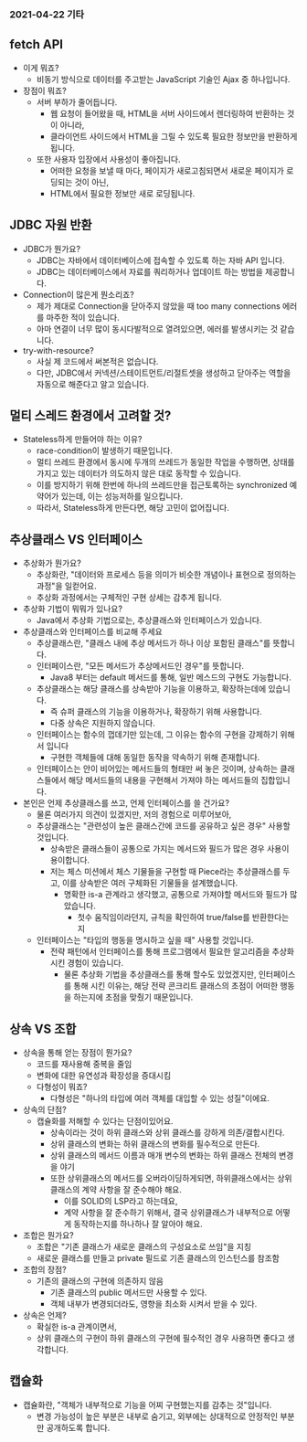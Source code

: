 ### 2021-04-22 기타

## fetch API
- 이게 뭐죠?
    - 비동기 방식으로 데이터를 주고받는 JavaScript 기술인 Ajax 중 하나입니다. 
- 장점이 뭐죠?
    - 서버 부하가 줄어듭니다. 
        - 웹 요청이 들어왔을 때, HTML을 서버 사이드에서 렌더링하여 반환하는 것이 아니라, 
        - 클라이언트 사이드에서 HTML을 그릴 수 있도록 필요한 정보만을 반환하게됩니다. 
    - 또한 사용자 입장에서 사용성이 좋아집니다.  
        - 어떠한 요청을 보낼 때 마다, 페이지가 새로고침되면서 새로운 페이지가 로딩되는 것이 아닌, 
        - HTML에서 필요한 정보만 새로 로딩됩니다. 

## JDBC 자원 반환
- JDBC가 뭔가요?
    - JDBC는 자바에서 데이터베이스에 접속할 수 있도록 하는 자바 API 입니다. 
    - JDBC는 데이터베이스에서 자료를 쿼리하거나 업데이트 하는 방법을 제공합니다. 
- Connection이 많은게 뭔소리죠?
    - 제가 제대로 Connection을 닫아주지 않았을 때 too many connections 에러를 마주한 적이 있습니다.
    - 아마 연결이 너무 많이 동시다발적으로 열려있으면, 에러를 발생시키는 것 같습니다.
- try-with-resource?
    - 사실 제 코드에서 써본적은 없습니다.
    - 다만, JDBC에서 커넥션/스테이트먼트/리절트셋을 생성하고 닫아주는 역할을 자동으로 해준다고 알고 있습니다.

## 멀티 스레드 환경에서 고려할 것?
- Stateless하게 만들어야 하는 이유?
    - race-condition이 발생하기 때문입니다.
    - 멀티 쓰레드 환경에서 동시에 두개의 쓰레드가 동일한 작업을 수행하면, 상태를 가지고 있는 데이터가 의도하지 않은 대로 동작할 수 있습니다.
    - 이를 방지하기 위해 한번에 하나의 쓰레드만을 접근토록하는 synchronized 예약어가 있는데, 이는 성능저하를 일으킵니다.
    - 따라서, Stateless하게 만든다면, 해당 고민이 없어집니다.

## 추상클래스 VS 인터페이스
- 추상화가 뭔가요?
    - 추상화란, "데이터와 프로세스 등을 의미가 비슷한 개념이나 표현으로 정의하는 과정"을 일컫어요.
    - 추상화 과정에서는 구체적인 구현 상세는 감추게 됩니다.
- 추상화 기법이 뭐뭐가 있나요?
    - Java에서 추상화 기법으로는, 추상클래스와 인터페이스가 있습니다.
- 추상클래스와 인터페이스를 비교해 주세요
    - 추상클래스란, "클래스 내에 추상 메서드가 하나 이상 포함된 클래스"를 뜻합니다.
    - 인터페이스란, "모든 메서드가 추상메서드인 경우"를 뜻합니다.
        - Java8 부터는 default 메서드를 통해, 일반 메스드의 구현도 가능합니다.
    - 추상클래스는 해당 클래스를 상속받아 기능을 이용하고, 확장하는데에 있습니다.
        - 즉 슈퍼 클래스의 기능을 이용하거나, 확장하기 위해 사용합니다.
        - 다중 상속은 지원하지 않습니다.
    - 인터페이스는 함수의 껍데기만 있는데, 그 이유는 함수의 구현을 강제하기 위해서 입니다
        - 구현한 객체들에 대해 동일한 동작을 약속하기 위해 존재합니다.
    - 인터페이스는 안이 비어있는 메서드들의 형태만 써 놓은 것이며, 상속하는 클래스들에서 해당 메서드들의 내용을 구현해서 가져야 하는 메서드들의 집합입니다.
- 본인은 언제 추상클래스를 쓰고, 언제 인터페이스를 쓸 건가요?
    - 물론 여러가지 의견이 있겠지만, 저의 경험으로 미루어보아,
    - 추상클래스는 "관련성이 높은 클래스간에 코드를 공유하고 싶은 경우" 사용할 것입니다.
        - 상속받은 클래스들이 공통으로 가지는 메서드와 필드가 많은 경우 사용이 용이합니다.
        - 저는 체스 미션에서 체스 기물들을 구현할 때 Piece라는 추상클래스를 두고, 이를 상속받은 여러 구체화된 기물들을 설계했습니다.
            - 명확한 is-a 관계라고 생각했고, 공통으로 가져야할 메서드와 필드가 많았습니다.
                - 첫수 움직임이라던지, 규칙을 확인하여 true/false를 반환한다는 지
    - 인터페이스는 "타입의 행동을 명시하고 싶을 때" 사용할 것입니다.
        - 전략 패턴에서 인터페이스를 통해 프로그램에서 필요한 알고리즘을 추상화 시킨 경험이 있습니다.
            - 물론 추상화 기법을 추상클래스를 통해 할수도 있었겠지만, 인터페이스를 통해 시킨 이유는, 해당 전략 콘크리트 클래스의 초점이 어떠한 행동을 하는지에 초점을 맞췄기 때문입니다.

## 상속 VS 조합
- 상속을 통해 얻는 장점이 뭔가요?
    - 코드를 재사용해 중복을 줄임
    - 변화에 대한 유연성과 확장성을 증대시킴
    - 다형성이 뭐죠?
        - 다형성은 "하나의 타입에 여러 객체를 대입할 수 있는 성질"이에요.
- 상속의 단점?
    - 캡슐화를 저해할 수 있다는 단점이있어요.
        - 상속이라는 것이 하위 클래스와 상위 클래스를 강하게 의존/결합시킨다.
        - 상위 클래스의 변화는 하위 클래스의 변화를 필수적으로 만든다.
        - 상위 클래스의 메서드 이름과 매개 변수의 변화는 하위 클래스 전체의 변경을 야기
        - 또한 상위클래스의 메서드를 오버라이딩하게되면, 하위클래스에서는 상위클래스의 계약 사항을 잘 준수해야 해요.
            - 이를 SOLID의 LSP라고 하는데요,
            - 계약 사항을 잘 준수하기 위해서, 결국 상위클래스가 내부적으로 어떻게 동작하는지를 하나하나 잘 알아야 해요.
- 조합은 뭔가요?
    - 조합은 "기존 클래스가 새로운 클래스의 구성요소로 쓰임"을 지칭
    - 새로운 클래스를 만들고 private 필드로 기존 클래스의 인스턴스를 참조함
- 조합의 장점?
    - 기존의 클래스의 구현에 의존하지 않음
        - 기존 클래스의 public 메서드만 사용할 수 있다.
        - 객체 내부가 변경되더라도, 영향을 최소화 시켜서 받을 수 있다.
- 상속은 언제?
    - 확실한 is-a 관계이면서,
    - 상위 클래스의 구현이 하위 클래스의 구현에 필수적인 경우 사용하면 좋다고 생각합니다.

## 캡슐화
- 캡슐화란, "객체가 내부적으로 기능을 어찌 구현했는지를 감추는 것"입니다.
    - 변경 가능성이 높은 부분은 내부로 숨기고, 외부에는 상대적으로 안정적인 부분만 공개하도록 합니다.
